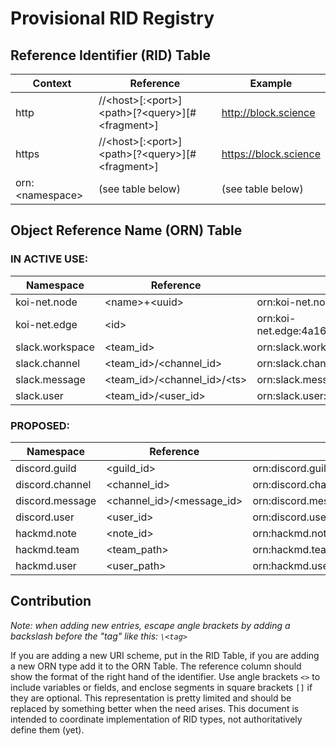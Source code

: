 # Provisional RID Registry
## Reference Identifier (RID) Table

Context | Reference | Example
--- | --- | --- 
http | //\<host>[:\<port>]\<path>[?\<query>][#\<fragment>] | http://block.science 
https | //\<host>[:\<port>]\<path>[?\<query>][#\<fragment>] | https://block.science  
orn:\<namespace> | (see table below) | (see table below) 

## Object Reference Name (ORN) Table

### **IN ACTIVE USE:**
Namespace | Reference | Example
--- | --- | --- 
koi-net.node | \<name>+\<uuid> | orn:koi-net.node:coordinator+df606b90-b765-4786-b90e-3a6ec2da32da
koi-net.edge | \<id> | orn:koi-net.edge:4a1620d3d703aa07ba0852839c8f95173e44b87e40309fbb71e74fd8021f5b85
slack.workspace | \<team_id> | orn:slack.workspace:TA2E6KPK3
slack.channel | \<team_id>/\<channel_id> | orn:slack.channel:TA2E6KPK3/C0593RJJ2CW
slack.message | \<team_id>/\<channel_id>/\<ts> | orn:slack.message:TA2E6KPK3/C0593RJJ2CW/1731942828.456509
slack.user | \<team_id>/\<user_id> | orn:slack.user:TA2E6KPK3/U04PMMHGERJ

### **PROPOSED:**
Namespace | Reference | Example
--- | --- | --- 
discord.guild | \<guild_id> | orn:discord.guild:845050172501262337
discord.channel | \<channel_id> | orn:discord.channel:845050173074702368
discord.message | \<channel_id>/\<message_id> | orn:discord.message:845050173074702368/1283346875046563891
discord.user | \<user_id> | orn:discord.user:151856436710866944
hackmd.note | \<note_id> | orn:hackmd.note:GL3924k5SOS0EGNLNug8gg
hackmd.team | \<team_path> | orn:hackmd.team:blockscience
hackmd.user | \<user_path> | orn:hackmd.user:lukvmil

## Contribution
*Note: when adding new entries, escape angle brackets by adding a backslash before the "tag" like this: `\<tag>`*

If you are adding a new URI scheme, put in the RID Table, if you are adding a new ORN type add it to the ORN Table. The reference column should show the format of the right hand of the identifier. Use angle brackets `<>` to include variables or fields, and enclose segments in square brackets `[]` if they are optional. This representation is pretty limited and should be replaced by something better when the need arises. This document is intended to coordinate implementation of RID types, not authoritatively define them (yet).
